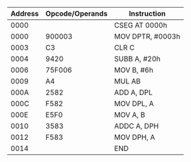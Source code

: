 | Address | Opcode/Operands | Instruction
|---------|-----------------|-----------------------
| 0000    |                 |  CSEG AT 0000h
| 0000    | 900003          |      MOV DPTR, #0003h
| 0003    | C3              |      CLR C
| 0004    | 9420            |      SUBB A, #20h
| 0006    | 75F006          |      MOV B, #6h
| 0009    | A4              |      MUL AB
| 000A    | 2582            |      ADD A, DPL
| 000C    | F582            |      MOV DPL, A
| 000E    | E5F0            |      MOV A, B
| 0010    | 3583            |      ADDC A, DPH
| 0012    | F583            |      MOV DPH, A
| 0014    |                 |  END
